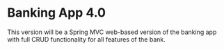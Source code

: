# Banking App 4.0
This version will be a Spring MVC web-based version of the banking app with full CRUD functionality for all features of the bank.
